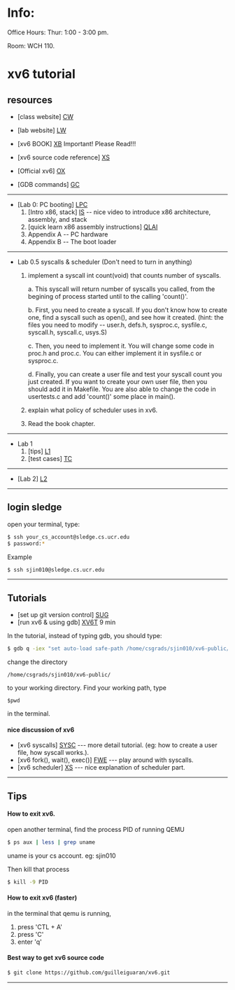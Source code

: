 # Info:
Office Hours: Thur: 1:00 - 3:00 pm.

Room: WCH 110.  

# xv6 tutorial


## resources
 * [class website] [CW]
 
 * [lab website] [LW]
 
 * [xv6 BOOK] [XB]   Important! Please Read!!!
 
 * [xv6 source code reference] [XS]
 
 * [Official xv6] [OX]
 
 * [GDB commands] [GC]

---
 * [Lab 0: PC booting] [LPC]
    1. [Intro x86, stack] [IS] -- nice video to introduce x86 architecture, assembly, and stack
    2. [quick learn x86 assembly instructions] [QLAI]
    3. Appendix A -- PC hardware  <xv6 book>
    4. Appendix B -- The boot loader <xv6 book>

---
 * Lab 0.5  syscalls & scheduler (Don't need to turn in anything)
    1. implement a syscall int count(void) that counts number of syscalls.
        
        a. This syscall will return number of syscalls you called, from the begining of process started until to the calling 'count()'.

        b. First, you need to create a syscall. If you don't know how to create one, find a syscall such as open(), and see how it created. (hint: the files you need to modify -- user.h, defs.h, sysproc.c, sysfile.c, syscall.h, syscall.c, usys.S)
        
        c. Then, you need to implement it. You will change some code in proc.h and proc.c. You can either implement it in sysfile.c or sysproc.c.
        
        d. Finally, you can create a user file and test your syscall count you just created. If you want to create your own user file, then you should add it in Makefile. You are also able to change the code in usertests.c and add 'count()' some place in main(). 
        
    2. explain what policy of scheduler uses in xv6.
    
    3. Read the book chapter.
    

---
  * Lab 1
    1. [tips] [L1]
    2. [test cases] [TC]

---
  * [Lab 2] [L2]
    
    
 
---
## login sledge

open your terminal, type: 
```sh
$ ssh your_cs_account@sledge.cs.ucr.edu 
$ password:*
```

Example

```sh
$ ssh sjin010@sledge.cs.ucr.edu
```

---

## Tutorials

 * [set up git version control] [SUG]
 * [run xv6 & using gdb] [XV6T]   9 min 
 
In the tutorial, instead of typing gdb, you should type:
```sh
$ gdb q -iex "set auto-load safe-path /home/csgrads/sjin010/xv6-public/"
```

change the directory 

```
/home/csgrads/sjin010/xv6-public/
```

to your working directory.   Find your working path, type 
```
$pwd
```
in the terminal.

#### nice discussion of xv6
 
 * [xv6 syscalls] [SYSC]   ---  more detail tutorial. (eg: how to create a user file, how syscall works.).
 * [xv6 fork(), wait(), exec()] [FWE] --- play around with syscalls. 
 * [xv6 scheduler] [XS]  --- nice explanation of scheduler part. 
 
---
## Tips 

#### How to exit xv6.
 open another terminal, find the process PID of running QEMU
```sh
$ ps aux | less | grep uname
```
uname is your cs account. eg: sjin010

Then kill that process

```sh
$ kill -9 PID
```

#### How to exit xv6 (faster)
  in the terminal that qemu is running, 
  1. press 'CTL + A'
  2. press 'C'
  3. enter 'q'
 

#### Best way to get xv6 source code
```sh
$ git clone https://github.com/guilleiguaran/xv6.git
```

---


 [LPC]: <http://www.cs.ucr.edu/~nael/cs153/labs/lab0.html>
[CW]: <http://www.cs.ucr.edu/~nael/cs153/>
[LW]: <http://www.cs.ucr.edu/~nael/cs153/labs/xv6.html>
[XB]: <https://pdos.csail.mit.edu/6.828/2014/xv6/book-rev8.pdf>
[XS]: <https://pdos.csail.mit.edu/6.828/2014/xv6/xv6-rev8.pdf>
[OX]: <https://pdos.csail.mit.edu/6.828/2014/xv6.html>
[GC]: <https://pdos.csail.mit.edu/6.828/2014/labguide.html>
[XV6T]: <https://www.youtube.com/watch?v=ktkAlbcoz7o> 
[SYSC]: <https://www.youtube.com/watch?v=vR6z2QGcoo8&feature=youtu.be>
[MDX]: <https://www.youtube.com/watch?v=2rAnCmXaOwo&ebc=ANyPxKpfkJea41eDHt0nTPlWIZnbD7ohhOUacMxlo09ixCvGQVdWiY7qguoMn951IXtTAcXi002enio4TN9TUx0iLC0STdhanw>
[SUG]: <https://github.com/jinsongwei/xv6-public/blob/master/tutorials/git_control.md>
[IS]: <https://www.youtube.com/watch?v=H4Z0S9ZbC0g&index=1&list=PL038BE01D3BAEFDB0>
[QLAI]: <https://en.m.wikibooks.org/wiki/X86_Assembly/Other_Instructions>
[FWE]: <https://www.youtube.com/watch?v=lp7tFNrO1K4&feature=youtu.be>
[XS]: <https://www.youtube.com/watch?v=eYfeOT1QYmg&feature=youtu.be>
[L1]: <https://github.com/jinsongwei/xv6-public/blob/master/Labs/tips.md>
[TC]: <https://github.com/jinsongwei/xv6-public/tree/master/Labs/lab1>
[L2]: <https://github.com/jinsongwei/xv6-public/tree/master/Labs/lab2>

